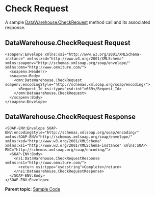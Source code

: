 # Check Request

A sample [DataWarehouse.CheckRequest](../methods/r_CheckRequest.md#) method call and its associated response.

## DataWarehouse.CheckRequest Request

```
<soapenv:Envelope xmlns:xsi="http://www.w3.org/2001/XMLSchema-instance" xmlns:xsd="http://www.w3.org/2001/XMLSchema" xmlns:soapenv="http://schemas.xmlsoap.org/soap/envelope/" xmlns:omn="http://www.omniture.com/">
  <soapenv:Header/>
  <soapenv:Body>
    <omn:DataWarehouse.CheckRequest soapenv:encodingStyle="http://schemas.xmlsoap.org/soap/encoding/">
      <Request_Id xsi:type="xsd:int">669</Request_Id>
    </omn:DataWarehouse.CheckRequest>
  </soapenv:Body>
</soapenv:Envelope>
```

## DataWarehouse.CheckRequest Response

```
<SOAP-ENV:Envelope SOAP-ENV:encodingStyle="http://schemas.xmlsoap.org/soap/encoding/" xmlns:SOAP-ENV="http://schemas.xmlsoap.org/soap/envelope/" xmlns:xsd="http://www.w3.org/2001/XMLSchema" xmlns:xsi="http://www.w3.org/2001/XMLSchema-instance" xmlns:SOAP-ENC="http://schemas.xmlsoap.org/soap/encoding/">
  <SOAP-ENV:Body>
    <ns1:DataWarehouse.CheckRequestResponse xmlns:ns1="http://www.omniture.com/">
      <return xsi:type="xsd:string">Complete</return>
    </ns1:DataWarehouse.CheckRequestResponse>
  </SOAP-ENV:Body>
</SOAP-ENV:Envelope>
```

**Parent topic:** [Sample Code](../sample_code/c_dw_sample_code.md)

